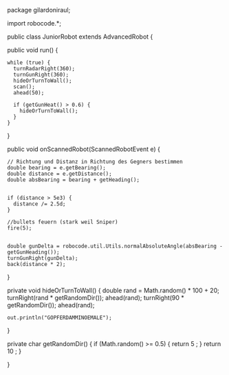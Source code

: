 
package gilardoniraul;

import robocode.*;

public class JuniorRobot extends AdvancedRobot {
  
  public void run() 
  {
  	 
    while (true) {
      turnRadarRight(360);
      turnGunRight(360);
      hideOrTurnToWall();
      scan();
      ahead(50);
 
      if (getGunHeat() > 0.6) {
        hideOrTurnToWall();
      }
    }
  }
  
  public void onScannedRobot(ScannedRobotEvent e) {
  
    // Richtung und Distanz in Richtung des Gegners bestimmen
    double bearing = e.getBearing();
    double distance = e.getDistance();
    double absBearing = bearing + getHeading();
    
 
    if (distance > 5e3) {
      distance /= 2.5d;
    }
    
    //bullets feuern (stark weil Sniper)
    fire(5);
    

    double gunDelta = robocode.util.Utils.normalAbsoluteAngle(absBearing - getGunHeading());
    turnGunRight(gunDelta);
    back(distance * 2);
  }
  

  private void hideOrTurnToWall() {
    double rand = Math.random() * 100 + 20;
    turnRight(rand * getRandomDir());
	ahead(rand);
	turnRight(90 * getRandomDir());
    ahead(rand); 

	out.println("GOPFERDAMMINOEMALE");

  }

  private char getRandomDir() {
    if (Math.random() >= 0.5) {
      return 5 ;
    }
	return 10 ;
  }

}
